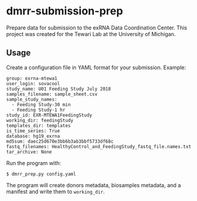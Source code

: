 # dmrr-submission-prep
Prepare data for submission to the exRNA Data Coordination Center.
This project was created for the Tewari Lab at the University of Michigan.

## Usage

Create a configuration file in YAML format for your submission. Example:

```
group: exrna-mtewa1
user_login: sovacool
study_name: U01 Feeding Study July 2018
samples_filename: sample_sheet.csv
sample_study_names:
  - Feeding Study-30 min
  - Feeding Study-1 hr
study_id: EXR-MTEWA1FeedingStudy
working_dir: feedingStudy
templates_dir: templates
is_time_series: True
database: hg19_exrna
md5sum: daec25d670e3bb6b3ab3bbf5733df68c
fastq_filenames: HealthyControl_and_FeedingStudy_fastq_file.names.txt
tar_archive: None
```

Run the program with:
```
$ dmrr_prep.py config.yaml
```

The program will create donors metadata, biosamples metadata, and a manifest and write them to `working_dir`.
